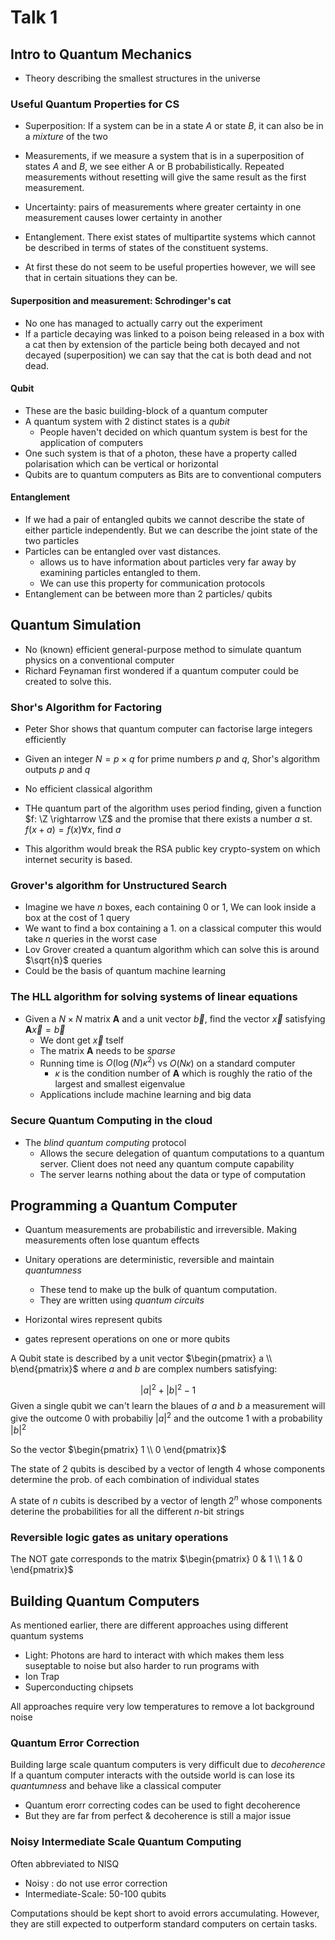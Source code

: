 # Talk 1

## Intro to Quantum Mechanics

- Theory describing the smallest structures in the universe

### Useful Quantum Properties for CS

- Superposition: If a system can be in a state $A$ or state $B$, it can also be in a *mixture* of the two
- Measurements, if we measure a system that is in a superposition of states $A$ and $B$, we see either A or B probabilistically. Repeated measurements without resetting will give the same result as the first measurement.
- Uncertainty: pairs of measurements where greater certainty in one measurement causes lower certainty in another
- Entanglement. There exist states of multipartite systems which cannot be described in terms of states of the constituent systems.

- At first these do not seem to be useful properties however, we will see that in certain situations they can be.

#### Superposition and measurement: Schrodinger's cat

- No one has managed to actually carry out the experiment
- If a particle decaying was linked to a poison being released in a box with a cat then by extension of the particle being both decayed and not decayed (superposition) we can say that the cat is both dead and not dead.

#### Qubit

- These are the basic building-block of a quantum computer
- A quantum system with 2 distinct states is a *qubit*
  - People haven't decided on which quantum system is best for the application of computers
- One such system is that of a photon, these have a property called polarisation which can be vertical or horizontal
- Qubits are to quantum computers as Bits are to conventional computers

#### Entanglement

- If we had a pair of entangled qubits we cannot describe the state of either particle independently. But we can describe the joint state of the two particles
- Particles can be entangled over vast distances.  
  - allows us to have information about particles very far away by examining particles entangled to them.
  - We can use this property for communication protocols
- Entanglement can be between more than 2 particles/ qubits

## Quantum Simulation

- No (known) efficient general-purpose method to simulate quantum physics on a conventional computer
- Richard Feynaman first wondered if a quantum computer could be created to solve this.

### Shor's Algorithm for Factoring

- Peter Shor shows that quantum computer can factorise large integers efficiently
  
- Given an integer $N = p \times q$ for prime numbers $p$ and $q$, Shor's algorithm outputs $p$ and $q$
- No efficient classical algorithm
- THe quantum part of the algorithm uses period finding, given a function $f: \Z \rightarrow \Z$ and the promise that there exists a number $a$ st. $f(x+a) = f(x) \forall x$, find $a$

- This algorithm would break the RSA public key crypto-system on which internet security is based.


### Grover's algorithm for Unstructured Search

- Imagine we have $n$ boxes, each containing 0 or 1, We can look inside a box at the cost of 1 query
- We want to find a box containing a 1. on a classical computer this would take $n$ queries in the worst case
- Lov Grover created a quantum algorithm which can solve this is around $\sqrt{n}$ queries
- Could be the basis of quantum machine learning


### The HLL algorithm for solving systems of linear equations

- Given a $N\times N$ matrix $\textbf{A}$ and a unit vector $\vec{b}$, find the vector $\vec{x}$ satisfying $\textbf{A}\vec{x} = \vec{b}$
  - We dont get $\vec{x}$ tself
  - The matrix $\textbf{A}$ needs to be *sparse*
  - Running time is $O(\log(N)\kappa^2)$ vs $O(N\kappa)$ on a standard computer
    - $\kappa$ is the condition number of $\textbf{A}$ which is roughly the ratio of the largest and smallest eigenvalue
  - Applications include machine learning and big data


### Secure Quantum Computing in the cloud

- The *blind quantum computing* protocol
  - Allows the secure delegation of quantum computations to a quantum server. Client does not need any quantum compute capability
  - The server learns nothing about the data or type of computation

## Programming a Quantum Computer

- Quantum measurements are probabilistic and irreversible. Making measurements often lose quantum effects
- Unitary operations are deterministic, reversible and maintain *quantumness*
  - These tend to make up the bulk of quantum computation.
  - They are written using *quantum circuits*


- Horizontal wires represent qubits
- gates represent operations on one or more qubits

A Qubit state is described by a unit vector $\begin{pmatrix} a \\ b\end{pmatrix}$ where $a$ and $b$ are complex numbers satisfying:

$$|a|^2 + |b|^2 - 1$$
Given a single qubit we can't learn the blaues of $a$ and $b$ a measurement will give the outcome $0$ with probabiliy $|a|^2$ and the outcome $1$ with a probability $|b|^2$

So the vector $\begin{pmatrix} 1 \\ 0 \end{pmatrix}$ 

The state of 2 qubits is descibed by a vector of length 4 whose components determine the prob. of each combination of individual states


A state of $n$ cubits is described by a vector of length $2^n$ whose components deterine the probabilities for all the different $n$-bit strings

### Reversible logic gates as unitary operations

The NOT gate corresponds to the matrix $\begin{pmatrix} 0 & 1 \\ 1 & 0 \end{pmatrix}$








## Building Quantum Computers

As mentioned earlier, there are different approaches using different quantum systems

- Light: Photons are hard to interact with which makes them less suseptable to noise but also harder to run programs with
- Ion Trap
- Superconducting chipsets 

All approaches require very low temperatures to remove a lot background noise

### Quantum Error Correction

Building large scale quantum computers is very difficult due to *decoherence*
If a quantum computer interacts with the outside world is can lose its *quantumness* and behave like a classical computer

- Quantum erorr correcting codes can be used to fight decoherence
- But they are far from perfect & decoherence is still a major issue 

### Noisy Intermediate Scale Quantum Computing

Often abbreviated to NISQ

- Noisy : do not use error correction
- Intermediate-Scale: 50-100 qubits

Computations should be kept short to avoid errors accumulating. However, they are still expected to outperform standard computers on certain tasks.

